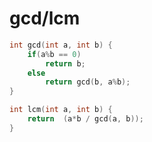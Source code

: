 # gcd/lcm

```c++
int gcd(int a, int b) {
	if(a%b == 0)    
        return b;
	else            
        return gcd(b, a%b);
}
```

```c++
int lcm(int a, int b) {
	return  (a*b / gcd(a, b));
}
```

